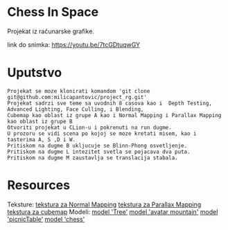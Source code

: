 # Chess In Space

Projekat iz računarske grafike.

link do snimka: https://youtu.be/7tcGDtuqwGY

# Uputstvo
    Projekat se moze klonirati komandom 'git clone git@github.com:milicapantovic/project_rg.git'
    Projekat sadrzi sve teme sa uvodnih 8 casova kao i  Depth Testing, Advanced Lighting, Face Culling, i Blending,
    Cubemap kao oblast iz grupe A kao i Normal Mapping i Parallax Mapping kao oblast iz grupe B
    Otvoriti projekat u CLion-u i pokrenuti na run dugme.
    U prozoru se vidi scena po kojoj se moze kretati misem, kao i tasterima A, S ,D i W.
    Pritiskom na dugme B ukljucuje se Blinn-Phong osvetljenje.
    Pritiskom na dugme L intezitet svetla se pojacava dva puta.
    Pritiskom na dugme M zaustavlja se translacija stabala.

# Resources 
    
Teksture:
        [tekstura za Normal Mapping](https://www.texturecan.com/details/110/)
        [tekstura za Parallax Mapping](https://www.texturecan.com/details/136/)
        [tekstura za cubemap](https://tools.wwwtyro.net/space-3d/index.html)
Modeli:
        [model 'Tree'](https://free3d.com/3d-model/tree-74556.html)
        [model 'avatar mountain'](https://free3d.com/3d-model/mountain-halleluya-avatar-55106.html)
        [model 'picnicTable'](https://www.turbosquid.com/3d-models/3d-realistic-picnic-table-1625329)
        [model 'chess'](https://sketchfab.com/3d-models/chess-board-6934ede7e7c54e339cd742eb0062c110)

